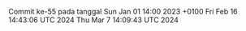 Commit ke-55 pada tanggal Sun Jan 01 14:00 2023 +0100
Fri Feb 16 14:43:06 UTC 2024
Thu Mar  7 14:09:43 UTC 2024
